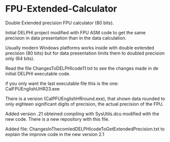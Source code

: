 # FPU-Extended-Calculator
Double Extended precision FPU calculator (80 bits).

Initial DELPHI project modified with FPU ASM code to get the same precision in data presentation than in the data calculation.

Usually modern Windows platforms works inside with double extended precision (80 bits) but for data presentation limits them to doubled precision only (64 bits). 

Read the file ChangesToDELPHIcode11.txt to see the changes made in de initial DELPHI executable code.

if you only want the last executable file this is the one: CalFPUEnglishUHR23.exe

There is a version (CalPFUEnglishHRround.exe), that shown data rounded to only eighteen significant digits of precision, the actual precision of the FPU.

Added version .21 obteined compiling with SysUtils.dcu modified with the new code. There is a new repository with this file. 

Added file: ChangesInThecomledDELPHIcodeToGetExtendedPrecision.txt to explain the improve code in the new version 2.1
